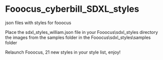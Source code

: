 # Fooocus_cyberbill_SDXL_styles
json files with styles for fooocus 

Place the sdxl_styles_william.json file in your Fooocus\sdxl_styles directory the images from the samples folder in the Fooocus\sdxl_styles\samples folder

Relaunch Fooocus, 21 new styles in your style list, enjoy!
